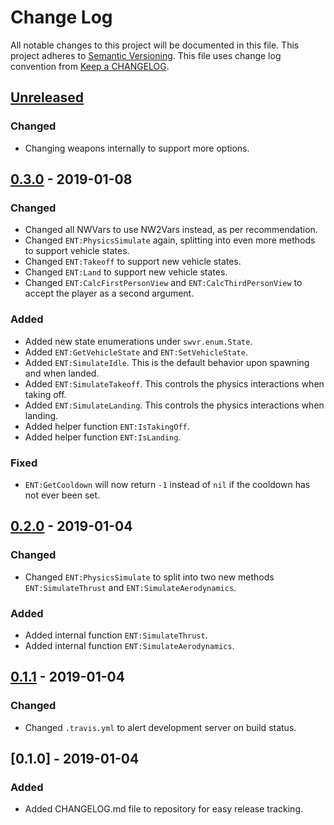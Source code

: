 # Change Log
All notable changes to this project will be documented in this file.
This project adheres to [Semantic Versioning].
This file uses change log convention from [Keep a CHANGELOG].

## [Unreleased]
### Changed
- Changing weapons internally to support more options.

## [0.3.0] - 2019-01-08
### Changed
- Changed all NWVars to use NW2Vars instead, as per recommendation.
- Changed `ENT:PhysicsSimulate` again, splitting into even more methods to support vehicle states.
- Changed `ENT:Takeoff` to support new vehicle states.
- Changed `ENT:Land` to support new vehicle states.
- Changed `ENT:CalcFirstPersonView` and `ENT:CalcThirdPersonView` to accept the player as a second argument.

### Added
- Added new state enumerations under `swvr.enum.State`.
- Added `ENT:GetVehicleState` and `ENT:SetVehicleState`.
- Added `ENT:SimulateIdle`. This is the default behavior upon spawning and when landed.
- Added `ENT:SimulateTakeoff`. This controls the physics interactions when taking off.
- Added `ENT:SimulateLanding`. This controls the physics interactions when landing.
- Added helper function `ENT:IsTakingOff`.
- Added helper function `ENT:IsLanding`.

### Fixed
- `ENT:GetCooldown` will now return `-1` instead of `nil` if the cooldown has not ever been set.

## [0.2.0] - 2019-01-04
### Changed
- Changed `ENT:PhysicsSimulate` to split into two new methods `ENT:SimulateThrust` and `ENT:SimulateAerodynamics`.
### Added
- Added internal function `ENT:SimulateThrust`.
- Added internal function `ENT:SimulateAerodynamics`.

## [0.1.1] - 2019-01-04
### Changed
- Changed `.travis.yml` to alert development server on build status.

## [0.1.0] - 2019-01-04
### Added
- Added CHANGELOG.md file to repository for easy release tracking.

[Keep a CHANGELOG]: http://keepachangelog.com
[Semantic Versioning]: http://semver.org/

[unreleased]: https://github.com/DoctorJew/star-wars-vehicles-redux/compare/0.3.0...HEAD
[0.3.0]: https://github.com/DoctorJew/star-wars-vehicles-redux/compare/0.2.0...0.3.0
[0.2.0]: https://github.com/DoctorJew/star-wars-vehicles-redux/compare/0.1.1...0.2.0
[0.1.1]: https://github.com/DoctorJew/star-wars-vehicles-redux/compare/0.1.0...0.1.1
